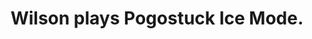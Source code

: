 ---
title: "Wilson plays Pogostuck Ice Mode."
streamDate: 3-21-2024
game: "Pogostuck: Rage With Your Friends"
gameCoverURL: "https://images.igdb.com/igdb/image/upload/t_cover_big/co2qz9.webp"
vodUrl: "https://www.youtube.com/watch?v=MhucO-yymyY"
thumbnail: "https://img.youtube.com/vi/MhucO-yymyY/maxresdefault.jpg"
duration: "3:21:10"
---